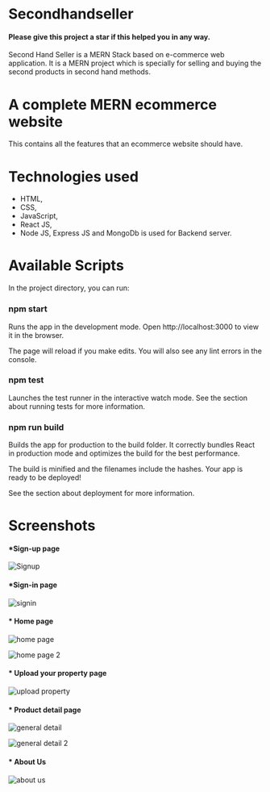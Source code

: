 # Secondhandseller

#### Please give this project a star if this helped you in any way.

Second Hand Seller is a MERN Stack based on e-commerce web application. It is a MERN project which is specially for selling and buying the second products in second hand methods.

# A complete MERN ecommerce website

This contains all the features that an ecommerce website should have.

# Technologies used
* HTML, 
* CSS, 
* JavaScript, 
* React JS, 
* Node JS, Express JS and MongoDb is used for Backend server.

# Available Scripts
In the project directory, you can run:

### npm start
Runs the app in the development mode.
Open http://localhost:3000 to view it in the browser.

The page will reload if you make edits.
You will also see any lint errors in the console.

### npm test
Launches the test runner in the interactive watch mode.
See the section about running tests for more information.

### npm run build
Builds the app for production to the build folder.
It correctly bundles React in production mode and optimizes the build for the best performance.

The build is minified and the filenames include the hashes.
Your app is ready to be deployed!

See the section about deployment for more information.

# Screenshots

#### *Sign-up page
![Signup](https://user-images.githubusercontent.com/108665278/179986501-35f141a6-d2fe-49b2-834e-4a65c079f5e0.png)

#### *Sign-in page
![signin](https://user-images.githubusercontent.com/108665278/179986562-75af79c2-573c-4a55-b76c-d5567a12e061.png)

#### * Home page
![home page](https://user-images.githubusercontent.com/108665278/179986618-93cb7be9-ad60-4caa-ab75-d4477b59ebb7.png)

![home page 2](https://user-images.githubusercontent.com/108665278/179986648-0630220e-0caa-47ae-bab9-20790c48f31e.png)

#### * Upload your property page
![upload property](https://user-images.githubusercontent.com/108665278/179986771-66fa23eb-2a64-467b-9a67-398b13ef8f35.png)

#### * Product detail page
![general detail](https://user-images.githubusercontent.com/108665278/179986857-b051ab4e-695b-49f4-8273-dff740c9db78.png)

![general detail 2](https://user-images.githubusercontent.com/108665278/179986902-86ad9fbe-d667-4d5f-8be0-f6131dacabbf.png)

#### * About Us
![about us](https://user-images.githubusercontent.com/108665278/179986964-28a8c366-daf7-4417-9935-5bc661377e69.png)

